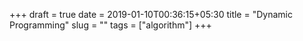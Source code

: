 +++ 
draft = true
date = 2019-01-10T00:36:15+05:30
title = "Dynamic Programming"
slug = ""
tags = ["algorithm"] 
+++

